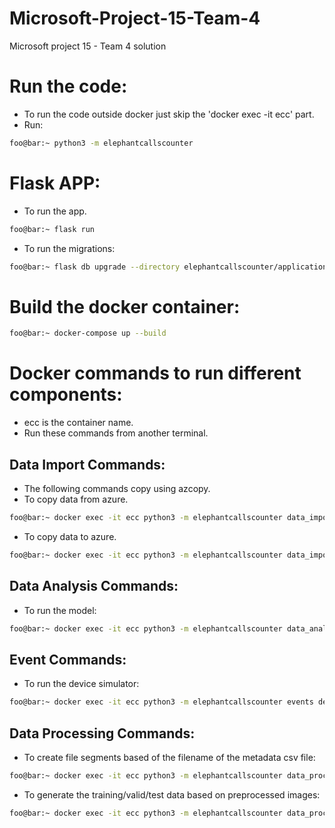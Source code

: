 # Microsoft-Project-15-Team-4
Microsoft project 15 - Team 4 solution

# Run the code:
- To run the code outside docker just skip the 'docker exec -it ecc' part.
- Run:
```bash
foo@bar:~ python3 -m elephantcallscounter
```

# Flask APP:
- To run the app.
```bash
foo@bar:~ flask run
```
- To run the migrations:
```bash
foo@bar:~ flask db upgrade --directory elephantcallscounter/application/persistence/migrations
```

# Build the docker container:
```bash
foo@bar:~ docker-compose up --build
```

# Docker commands to run different components:
- ecc is the container name. 
- Run these commands from another terminal.
  
## Data Import Commands:
- The following commands copy using azcopy.
- To copy data from azure. 
```bash
foo@bar:~ docker exec -it ecc python3 -m elephantcallscounter data_import copy_data_from_azure {source_file} {target_loc}
```
- To copy data to azure.
```bash
foo@bar:~ docker exec -it ecc python3 -m elephantcallscounter data_import copy_data_to_azure {source_file} {target_loc}
```

## Data Analysis Commands:
- To run the model:
```bash
foo@bar:~ docker exec -it ecc python3 -m elephantcallscounter data_analysis train_cnn data/spectrogram_bb {model_name}
```

## Event Commands:
- To run the device simulator:
```bash
foo@bar:~ docker exec -it ecc python3 -m elephantcallscounter events device_simulator elephant-sound-data realtimequeue realtimeblobs
```

## Data Processing Commands:
- To create file segments based of the filename of the metadata csv file:
```bash
foo@bar:~ docker exec -it ecc python3 -m elephantcallscounter data_processing generate_file_segments data/metadata/nn_ele_hb_00-24hr_TrainingSet_v2.txt
```
- To generate the training/valid/test data based on preprocessed images:
```bash
foo@bar:~ docker exec -it ecc python3 -m elephantcallscounter data_processing generate_training_data data/spectrogram_bb
```